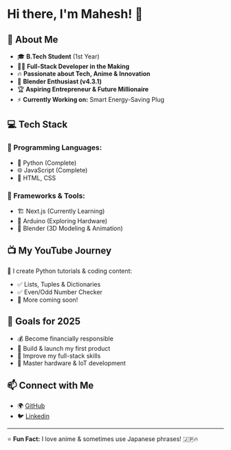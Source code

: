 # Hi there, I'm Mahesh! 👋

## 🚀 About Me

- 🎓 **B.Tech Student** (1st Year)
- 👨‍💻 **Full-Stack Developer in the Making**
- 🔥 **Passionate about Tech, Anime & Innovation**
- 🎨 **Blender Enthusiast (v4.3.1)**
- 🏆 **Aspiring Entrepreneur & Future Millionaire**
- ⚡ **Currently Working on:** Smart Energy-Saving Plug

## 💻 Tech Stack

### 🔹 Programming Languages:
- 🐍 Python (Complete)
- 🌐 JavaScript (Complete)
- 💎 HTML, CSS

### 🔹 Frameworks & Tools:
- 🏗️ Next.js (Currently Learning)
- 🔌 Arduino (Exploring Hardware)
- 🎥 Blender (3D Modeling & Animation)

## 📺 My YouTube Journey

🔹 I create Python tutorials & coding content:
- ✅ Lists, Tuples & Dictionaries
- ✅ Even/Odd Number Checker
- 🚀 More coming soon!

## 🎯 Goals for 2025
- 💰 Become financially responsible
- 📱 Build & launch my first product
- 🚀 Improve my full-stack skills
- 📡 Master hardware & IoT development

## 📫 Connect with Me

- 🌍 [GitHub](https://github.com/Mahesh2-3)
- 🐦 [Linkedin](https://www.linkedin.com/in/karna-mahesh-babu/)


---
⭐ **Fun Fact:** I love anime & sometimes use Japanese phrases! 🇯🇵🔥



<!---
Mahesh2-3/Mahesh2-3 is a ✨ special ✨ repository because its `README.md` (this file) appears on your GitHub profile.
You can click the Preview link to take a look at your changes.
--->
